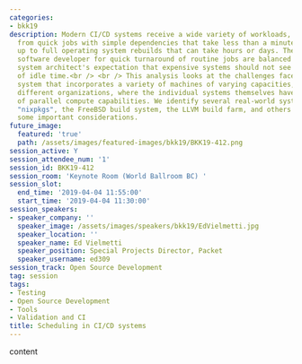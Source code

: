 ```yaml
---
categories:
- bkk19
description: Modern CI/CD systems receive a wide variety of workloads, everything
  from quick jobs with simple dependencies that take less than a minute all the way
  up to full operating system rebuilds that can take hours or days. The needs of the
  software developer for quick turnaround of routine jobs are balanced against the
  system architect's expectation that expensive systems should not see undue amounts
  of idle time.<br /> <br /> This analysis looks at the challenges faced by a CI/CD
  system that incorporates a variety of machines of varying capacities, hosted by
  different organizations, where the individual systems themselves have varying degrees
  of parallel compute capabilities. We identify several real-world systems - NixOS's
  "nixpkgs", the FreeBSD build system, the LLVM build farm, and others - to pick out
  some important considerations.
future_image:
  featured: 'true'
  path: /assets/images/featured-images/bkk19/BKK19-412.png
session_active: Y
session_attendee_num: '1'
session_id: BKK19-412
session_room: 'Keynote Room (World Ballroom BC) '
session_slot:
  end_time: '2019-04-04 11:55:00'
  start_time: '2019-04-04 11:30:00'
session_speakers:
- speaker_company: ''
  speaker_image: /assets/images/speakers/bkk19/EdVielmetti.jpg
  speaker_location: ''
  speaker_name: Ed Vielmetti
  speaker_position: Special Projects Director, Packet
  speaker_username: ed309
session_track: Open Source Development
tag: session
tags:
- Testing
- Open Source Development
- Tools
- Validation and CI
title: Scheduling in CI/CD systems
---
```


content